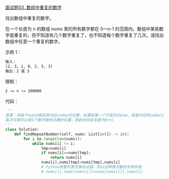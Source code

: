 [面试题03. 数组中重复的数字](https://leetcode-cn.com/problems/shu-zu-zhong-zhong-fu-de-shu-zi-lcof/)

找出数组中重复的数字。

在一个长度为 n 的数组 nums 里的所有数字都在 0～n-1 的范围内。数组中某些数字是重复的，但不知道有几个数字重复了，也不知道每个数字重复了几次。请找出数组中任意一个重复的数字。


示例 1：
```sh
输入：
[2, 3, 1, 0, 2, 5, 3]
输出：2 或 3 
```

限制：
```sh
2 <= n <= 100000
```
代码：

```python
'''
思路：将每个num交换到其对应index的位置，如果到某一个不配位的num，但是对应的index已经还原了，那么这个数即为重复数字
每次交换可以使1个数字换到正确的位置，因此时间复杂度为O(n)
'''
class Solution:
    def findRepeatNumber(self, nums: List[int]) -> int:
        for i in range(len(nums)):
            while nums[i] != i:
                tmp=nums[i]
                if nums[i]==nums[tmp]:
                    return nums[i]
                nums[i],nums[tmp]=nums[tmp],nums[i]
                # Python嵌套列表交换会出错，所以这种情况最好先保存值
                # nums[i],nums[nums[i]]=nums[nums[i]],nums[i] 
```            
